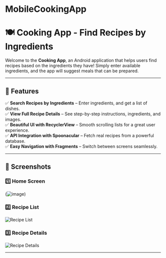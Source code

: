 # MobileCookingApp
# 🍽️ Cooking App - Find Recipes by Ingredients

Welcome to the **Cooking App**, an Android application that helps users find recipes based on the ingredients they have! Simply enter available ingredients, and the app will suggest meals that can be prepared.

---

## 📌 Features

✅ **Search Recipes by Ingredients** – Enter ingredients, and get a list of dishes.  
✅ **View Full Recipe Details** – See step-by-step instructions, ingredients, and images.  
✅ **Beautiful UI with RecyclerView** – Smooth scrolling lists for a great user experience.  
✅ **API Integration with Spoonacular** – Fetch real recipes from a powerful database.  
✅ **Easy Navigation with Fragments** – Switch between screens seamlessly.  

---

## 📸 Screenshots

### **1️⃣ Home Screen**
(![image](https://github.com/user-attachments/assets/a3d21ce3-abe4-4b22-92a7-b4eb2d17a0cb))

### **2️⃣ Recipe List**
![Recipe List](![image](https://github.com/user-attachments/assets/f24028ae-3df0-4a57-85bc-82d05c255379)
)

### **3️⃣ Recipe Details**
![Recipe Details](![image](https://github.com/user-attachments/assets/fab6cbd3-84b7-48cf-a24a-eee4d51ff931)
)

---
